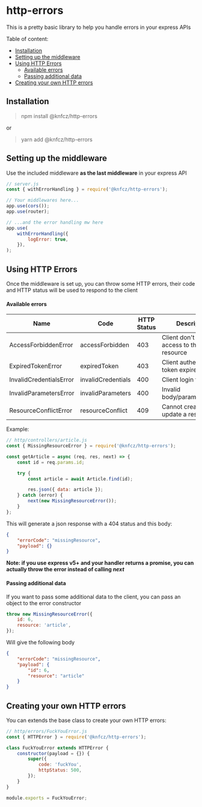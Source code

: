 # http-errors

This is a pretty basic library to help you handle errors in your express APIs

Table of content:

-   [Installation](#installation)
-   [Setting up the middleware](#setting-up-the-middleware)
-   [Using HTTP Errors](#using-http-errors)
    -   [Available errors](#available-errors)
    -   [Passing additional data](#passing-additional-data)
-   [Creating your own HTTP errors](#creating-your-own-http-errors)

## Installation

> npm install @knfcz/http-errors

or

> yarn add @knfcz/http-errors

## Setting up the middleware

Use the included middleware **as the last middleware** in your express API

```js
// server.js
const { withErrorHandling } = require('@knfcz/http-errors');

// Your middlewares here...
app.use(cors());
app.use(router);

// ...and the error handling mw here
app.use(
    withErrorHandling({
        logError: true,
    }),
);
```

## Using HTTP Errors

Once the middleware is set up, you can throw some HTTP errors, their code and HTTP status will be used to respond to the client

#### Available errors

| Name                    | Code               | HTTP Status | Description                               |
| ----------------------- | ------------------ | ----------- | ----------------------------------------- |
| AccessForbiddenError    | accessForbidden    | 403         | Client don't have access to this resource |
| ExpiredTokenError       | expiredToken       | 403         | Client authentication token expired       |
| InvalidCredentialsError | invalidCredentials | 400         | Client login failed                       |
| InvalidParametersError  | invalidParameters  | 400         | Invalid body/params/headers               |
| ResourceConflictError   | resourceConflict   | 409         | Cannot create or update a resource        |

Example:

```js
// http/controllers/article.js
const { MissingResourceError } = require('@knfcz/http-errors');

const getArticle = async (req, res, next) => {
    const id = req.params.id;

    try {
        const article = await Article.find(id);

        res.json({ data: article });
    } catch (error) {
        next(new MissingResourceError());
    }
};
```

This will generate a json response with a 404 status and this body:

```json
{
    "errorCode": "missingResource",
    "payload": {}
}
```

**Note: if you use express v5+ and your handler returns a promise, you can actually throw the error instead of calling _next_**

#### Passing additional data

If you want to pass some additional data to the client, you can pass an object to the error constructor

```js
throw new MissingResourceError({
    id: 6,
    resource: 'article',
});
```

Will give the following body

```json
{
    "errorCode": "missingResource",
    "payload": {
        "id": 6,
        "resource": "article"
    }
}
```

## Creating your own HTTP errors

You can extends the base class to create your own HTTP errors:

```js
// http/errors/FuckYouError.js
const { HTTPError } = require('@knfcz/http-errors');

class FuckYouError extends HTTPError {
    constructor(payload = {}) {
        super({
            code: 'fuckYou',
            httpStatus: 500,
        });
    }
}

module.exports = FuckYouError;
```
